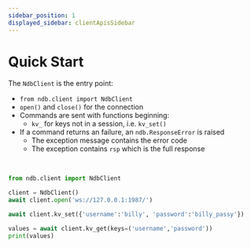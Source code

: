 ```yaml
---
sidebar_position: 1
displayed_sidebar: clientApisSidebar
---
```


# Quick Start

The `NdbClient` is the entry point:
- `from ndb.client import NdbClient`
- `open()` and `close()` for the connection
- Commands are sent with functions beginning:
  - `kv_` for keys not in a session, i.e. `kv_set()`
- If a command returns an failure, an `ndb.ResponseError` is raised
  - The exception message contains the error code
  - The exception contains `rsp` which is the full response

<br/>

```py
from ndb.client import NdbClient

client = NdbClient()
await client.open('ws://127.0.0.1:1987/')

await client.kv_set({'username':'billy', 'password':'billy_passy'})

values = await client.kv_get(keys=('username','password'))
print(values)
```
